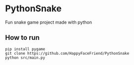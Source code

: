 # PythonSnake
Fun snake game project made with python

## How to run
```
pip install pygame
git clone https://github.com/HappyFaceFriend/PythonSnake
python src/main.py
```
